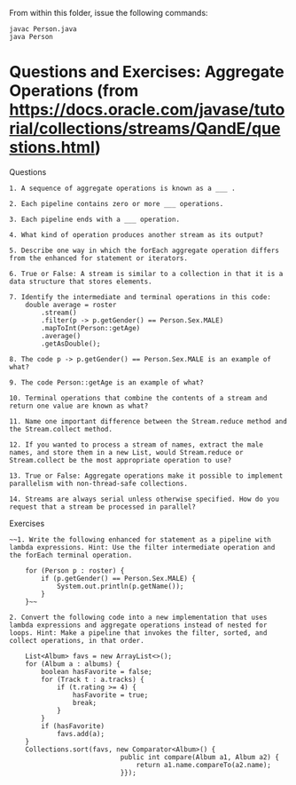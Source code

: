 From within this folder, issue the following commands:

	javac Person.java
	java Person

# Questions and Exercises: Aggregate Operations (from https://docs.oracle.com/javase/tutorial/collections/streams/QandE/questions.html)

Questions

	1. A sequence of aggregate operations is known as a ___ .

	2. Each pipeline contains zero or more ___ operations.

	3. Each pipeline ends with a ___ operation.

	4. What kind of operation produces another stream as its output?

	5. Describe one way in which the forEach aggregate operation differs from the enhanced for statement or iterators.

	6. True or False: A stream is similar to a collection in that it is a data structure that stores elements.

	7. Identify the intermediate and terminal operations in this code:
		double average = roster
			.stream()
			.filter(p -> p.getGender() == Person.Sex.MALE)
			.mapToInt(Person::getAge)
			.average()
			.getAsDouble();

	8. The code p -> p.getGender() == Person.Sex.MALE is an example of what?

	9. The code Person::getAge is an example of what?

	10. Terminal operations that combine the contents of a stream and return one value are known as what?

	11. Name one important difference between the Stream.reduce method and the Stream.collect method.

	12. If you wanted to process a stream of names, extract the male names, and store them in a new List, would Stream.reduce or Stream.collect be the most appropriate operation to use?

	13. True or False: Aggregate operations make it possible to implement parallelism with non-thread-safe collections.

	14. Streams are always serial unless otherwise specified. How do you request that a stream be processed in parallel?

Exercises

	~~1. Write the following enhanced for statement as a pipeline with lambda expressions. Hint: Use the filter intermediate operation and the forEach terminal operation.

		for (Person p : roster) {
			if (p.getGender() == Person.Sex.MALE) {
				System.out.println(p.getName());
			}
		}~~

	2. Convert the following code into a new implementation that uses lambda expressions and aggregate operations instead of nested for loops. Hint: Make a pipeline that invokes the filter, sorted, and collect operations, in that order.

		List<Album> favs = new ArrayList<>();
		for (Album a : albums) {
			boolean hasFavorite = false;
			for (Track t : a.tracks) {
				if (t.rating >= 4) {
					hasFavorite = true;
					break;
				}
			}
			if (hasFavorite)
				favs.add(a);
		}
		Collections.sort(favs, new Comparator<Album>() {
								public int compare(Album a1, Album a2) {
									return a1.name.compareTo(a2.name);
								}});